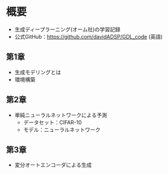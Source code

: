 # 概要
* 生成ディープラーニング(オーム社)の学習記録
* 公式GitHub：https://github.com/davidADSP/GDL_code (英語)

## 第1章
* 生成モデリングとは
* 環境構築

## 第2章
* 単純ニューラルネットワークによる予測
  * データセット：CIFAR-10
  * モデル：ニューラルネットワーク

## 第3章
* 変分オートエンコーダによる生成
